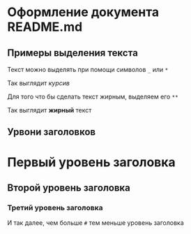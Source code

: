 # Оформление документа README.md

## Примеры выделения текста

Текст можно выделять при помощи символов `_` или `*`

Так выглядит _курсив_

Для того что бы сделать текст жирным, выделяем его `**`

Так выглядит **жирный** текст

## Урвони заголовков

# Первый уровень заголовка

## Второй уровень заголовка

### Третий уровень заголовка

И так далее, чем больше `#` тем меньше уровень заголовка
